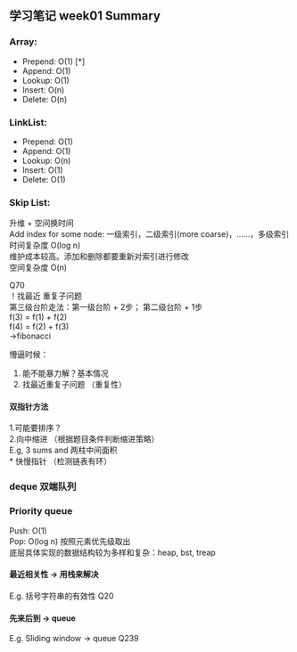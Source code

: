## 学习笔记 week01 Summary
### Array: 
- Prepend: O(1) [*]
- Append: O(1)
- Lookup: O(1)
- Insert: O(n)
- Delete: O(n)

### LinkList:
- Prepend: O(1)
- Append: O(1)
- Lookup: O(n)
- Insert: O(1)
- Delete: O(1)

### Skip List:
升维 + 空间换时间 <br>
Add index for some node: 一级索引，二级索引(more coarse)，……，多级索引 <br>
时间复杂度 O(log n) <br>
维护成本较高。添加和删除都要重新对索引进行修改 <br>
空间复杂度 O(n) <br>

Q70 <br>
！找最近 重复子问题 <br>
第三级台阶走法：第一级台阶 + 2步； 第二级台阶 + 1步 <br>
f(3) = f(1) + f(2) <br>
f(4) = f(2) + f(3) <br>
->fibonacci <br>

懵逼时候：
1. 能不能暴力解？基本情况 <br>
2. 找最近重复子问题 （重复性）

#### 双指针方法
1.可能要排序？<br>
2.向中缩进 （根据题目条件判断缩进策略）<br>
E.g, 3 sums and 两柱中间面积 <br>
\* 快慢指针 （检测链表有环）

### deque 双端队列

### Priority queue
Push: O(1) <br> 
Pop: O(log n) 按照元素优先级取出 <br>
底层具体实现的数据结构较为多样和复杂：heap, bst, treap <br>

#### 最近相关性 -> 用栈来解决
E.g. 括号字符串的有效性 Q20

#### 先来后到 -> queue
E.g. Sliding window -> queue  Q239

